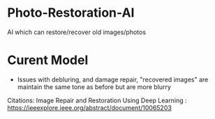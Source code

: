 # Photo-Restoration-AI
AI which can restore/recover old images/photos

# Curent Model
- Issues with debluring, and damage repair, "recovered images" are maintain the same tone as before but are more blurry


Citations:
Image Repair and Restoration Using Deep Learning : https://ieeexplore.ieee.org/abstract/document/10065203
